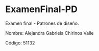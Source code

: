 # ExamenFinal-PD
Examen final - Patrones de diseño.

Nombre: Alejandra Gabriela Chirinos Valle

Código: 51132
